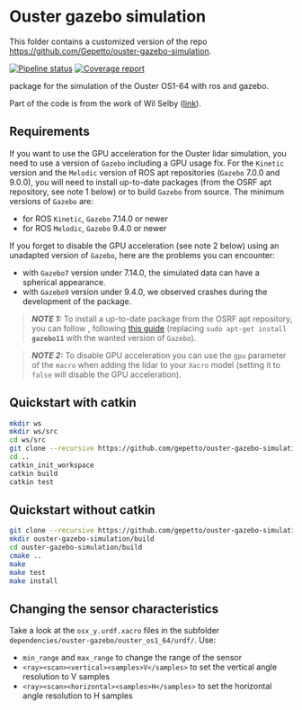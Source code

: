 # Ouster gazebo simulation

This folder contains a customized version of the repo https://github.com/Gepetto/ouster-gazebo-simulation. 

[![Pipeline status](https://gitlab.laas.fr/gepetto/ouster-gazebo-simulation/badges/master/pipeline.svg)](https://gitlab.laas.fr/gepetto/ouster-gazebo-simulation/commits/master)
[![Coverage report](https://gitlab.laas.fr/gepetto/ouster-gazebo-simulation/badges/master/coverage.svg?job=doc-coverage)](http://projects.laas.fr/gepetto/doc/gepetto/ouster-gazebo-simulation/master/coverage/)


package for the simulation of the Ouster OS1-64 with ros and gazebo.

Part of the code is from the work of Wil Selby ([link](https://github.com/wilselby/ouster_example)).

## Requirements

If you want to use the GPU acceleration for the Ouster lidar simulation, you need to use a version of `Gazebo` including a GPU usage fix. For the `Kinetic` version and the `Melodic` version of ROS apt repositories (`Gazebo` 7.0.0 and 9.0.0), you will need to install up-to-date packages (from the OSRF apt repository, see note 1 below) or to build `Gazebo` from source. The minimum versions of `Gazebo` are:
* for ROS `Kinetic`, `Gazebo` 7.14.0 or newer
* for ROS `Melodic`, `Gazebo` 9.4.0 or newer

If you forget to disable the GPU acceleration (see note 2 below) using an unadapted version of `Gazebo`, here are the problems you can encounter:
 * with `Gazebo7` version under 7.14.0, the simulated data can have a spherical appearance.
 * with `Gazebo9` version under 9.4.0, we observed crashes during the development of the package.

> ***NOTE 1:*** To install a up-to-date package from the OSRF apt repository, you can follow , following [this guide](http://gazebosim.org/tutorials?tut=install_ubuntu) (replacing <code>sudo apt-get install <b>gazebo11</b></code> with the wanted version of `Gazebo`).

> ***NOTE 2:*** To disable GPU acceleration you can use the `gpu` parameter of the `macro` when adding the lidar to your `Xacro` model (setting it to `false` will disable the GPU acceleration).

## Quickstart with catkin

```bash
mkdir ws
mkdir ws/src
cd ws/src
git clone --recursive https://github.com/gepetto/ouster-gazebo-simulation.git
cd ..
catkin_init_workspace
catkin build
catkin test
```
## Quickstart without catkin

```bash
git clone --recursive https://github.com/gepetto/ouster-gazebo-simulation.git
mkdir ouster-gazebo-simulation/build
cd ouster-gazebo-simulation/build
cmake ..
make
make test
make install
```


## Changing the sensor characteristics 

Take a look at the `osx_y.urdf.xacro` files in the subfolder `dependencies/ouster-gazebo/ouster_os1_64/urdf/`. Use: 
- `min_range` and `max_range` to change the range of the sensor
- `<ray><scan><vertical><samples>V</samples>` to set the vertical angle resolution to V samples
- `<ray><scan><horizontal><samples>H</samples>` to set the horizontal angle resolution to H samples